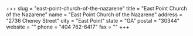 +++
slug = "east-point-church-of-the-nazarene"
title = "East Point Church of the Nazarene"
name = "East Point Church of the Nazarene"
address = "2736 Cheney Street"
city = "East Point"
state = "GA"
postal = "30344"
website = ""
phone = "404 762-6417"
fax = ""
+++
